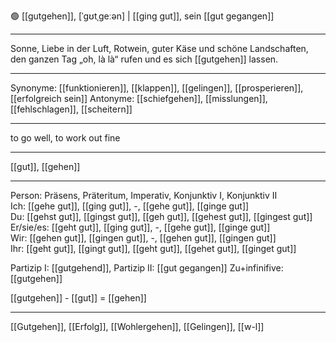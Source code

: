 🟢 [[gutgehen]], [ˈɡʊtˌɡeːən] | [[ging gut]], sein [[gut gegangen]]

---

Sonne, Liebe in der Luft, Rotwein, guter Käse und schöne Landschaften, den ganzen Tag „oh, là là“ rufen und es sich [[gutgehen]] lassen.

---

Synonyme: [[funktionieren]], [[klappen]], [[gelingen]], [[prosperieren]], [[erfolgreich sein]]
Antonyme: [[schiefgehen]], [[misslungen]], [[fehlschlagen]], [[scheitern]]

---

to go well, to work out fine

---

[[gut]], [[gehen]]

---

Person: Präsens, Präteritum, Imperativ, Konjunktiv I, Konjunktiv II  
Ich: [[gehe gut]], [[ging gut]], -, [[gehe gut]], [[ginge gut]]  
Du: [[gehst gut]], [[gingst gut]], [[geh gut]], [[gehest gut]], [[gingest gut]]  
Er/sie/es: [[geht gut]], [[ging gut]], -, [[gehe gut]], [[ginge gut]]  
Wir: [[gehen gut]], [[gingen gut]], -, [[gehen gut]], [[gingen gut]]  
Ihr: [[geht gut]], [[gingt gut]], [[geht gut]], [[gehet gut]], [[ginget gut]]

Partizip I: [[gutgehend]],
Partizip II: [[gut gegangen]]
Zu+infinifive: [[gutgehen]]

[[gutgehen]] - [[gut]] = [[gehen]]

---

[[Gutgehen]], [[Erfolg]], [[Wohlergehen]], [[Gelingen]], [[w-l]]
